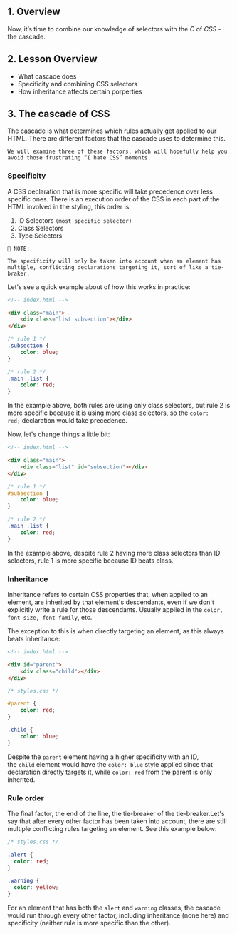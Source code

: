 ## 1. Overview

Now, it’s time to combine our knowledge of selectors with the *C* of *CSS* - the cascade.

## 2. Lesson Overview

<ul>
	<li> What cascade does </li>
	<li> Specificity and combining CSS selectors </li>
	<li> How inheritance affects certain porperties </li>
</ul>

## 3. The cascade of CSS

The cascade is what determines which rules actually get applied to our HTML.
There are different factors that the cascade uses to determine this.

`We will examine three of these factors, which will hopefully help you avoid those frustrating “I hate CSS” moments.`

### Specificity

A CSS declaration that is more specific will take precedence over less specific ones.
There is an execution order of the CSS in each part of the HTML involved in the styling, this order is:

1. ID Selectors `(most specific selector)`
2. Class Selectors
3. Type Selectors

```
📑 NOTE:

The specificity will only be taken into account when an element has multiple, conflicting declarations targeting it, sort of like a tie-braker.
```

Let's see a quick example about of how this works in practice:

```HTML
<!-- index.html -->

<div class="main">
	<div class="list subsection"></div>
</div>
```

```CSS
/* rule 1 */
.subsection {
	color: blue;
}

/* rule 2 */
.main .list {
	color: red;
}
```

In the example above, both rules are using only class selectors, but rule 2 is more specific because it is using more class selectors, so the `color: red;` declaration would take precedence.

Now, let's change things a little bit:

```HTML
<!-- index.html -->

<div class="main">
	<div class="list" id="subsection"></div>
</div>
```

```CSS
/* rule 1 */
#subsection {
	color: blue;
}

/* rule 2 */
.main .list {
    color: red;
}
```

In the example above, despite rule 2 having more class selectors than ID selectors, rule 1 is more specific because ID beats class.

### Inheritance

Inheritance refers to certain CSS properties that, when applied to an element, are inherited by that element's descendants, even if we don't explicitly write a rule for those descendants. Usually applied in the `color, font-size, font-family`, etc.

The exception to this is when directly targeting an element, as this always beats inheritance:

```HTML
<!-- index.html -->

<div id="parent">
	<div class="child"></div>
</div>
```

```CSS
/* styles.css */

#parent {
	color: red;
}

.child {
	color: blue;
}
```

Despite the `parent` element having a higher specificity with an ID, the `child` element would have the `color: blue` style applied since that declaration directly targets it, while `color: red` from the parent is only inherited.

### Rule order

The final factor, the end of the line, the tie-breaker of the tie-breaker.Let's say that after every other factor has been taken into account, there are still multiple conflicting rules targeting an element. See this example below:

```css
/* styles.css */

.alert {
  color: red;
}

.warning {
  color: yellow;
}
```

For an element that has both the `alert` and `warning` classes, the cascade would run through every other factor, including inheritance (none here) and specificity (neither rule is more specific than the other).

